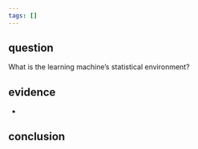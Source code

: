 ```yaml
---
tags: []
---
```

## question
What is the learning machine’s statistical environment?
## evidence
- 
## conclusion